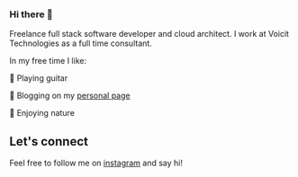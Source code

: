 ### Hi there 👋

Freelance full stack software developer and cloud architect. I work at Voicit Technologies as a full time consultant.

In my free time I like:

:guitar: Playing guitar

:notebook_with_decorative_cover: Blogging on my [personal page](https://freelancedeveloper.me/blogs)

:sunflower: Enjoying nature

## Let's connect

Feel free to follow me on [instagram](https://www.instagram.com/free.lancedeveloper/) and say hi!

